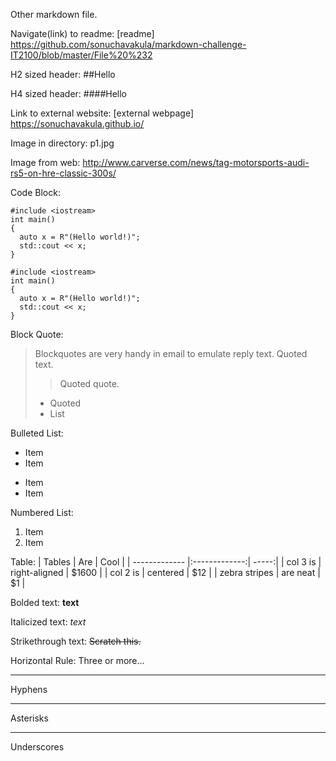 
Other markdown file. 

Navigate(link) to readme: [readme] https://github.com/sonuchavakula/markdown-challenge-IT2100/blob/master/File%20%232

H2 sized header: ##Hello

H4 sized header: ####Hello

Link to external website: [external webpage] https://sonuchavakula.github.io/

Image in directory: p1.jpg

Image from web: http://www.carverse.com/news/tag-motorsports-audi-rs5-on-hre-classic-300s/

Code Block:
~~~~
#include <iostream>
int main()
{
  auto x = R"(Hello world!)";
  std::cout << x;
}
~~~~

```
#include <iostream>
int main()
{
  auto x = R"(Hello world!)";
  std::cout << x;
}
```

Block Quote:
> Blockquotes are very handy in email to emulate reply text.
> Quoted text.
> > Quoted quote.
> * Quoted 
> * List

Bulleted List: 
* Item
* Item
- Item
- Item

Numbered List:
1. Item
2. Item

Table:
| Tables        | Are           | Cool  |
| ------------- |:-------------:| -----:|
| col 3 is      | right-aligned | $1600 |
| col 2 is      | centered      |   $12 |
| zebra stripes | are neat      |    $1 |

Bolded text:
**text**

Italicized text:
*text*

Strikethrough text:
~~Scratch this.~~

Horizontal Rule: 
Three or more...

---

Hyphens

***

Asterisks

___

Underscores
